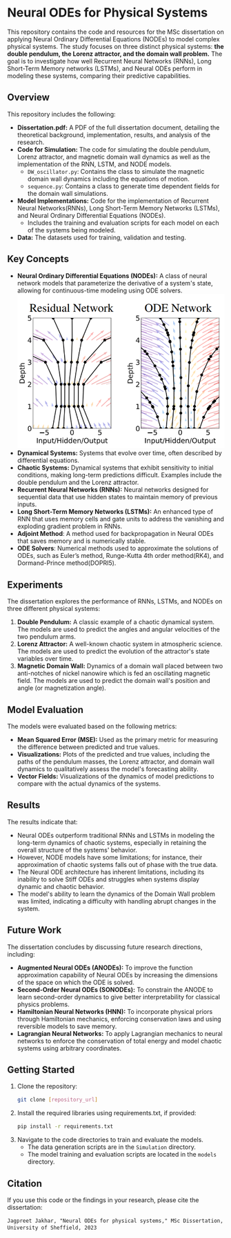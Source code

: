 
# Neural ODEs for Physical Systems

This repository contains the code and resources for the MSc dissertation on applying Neural Ordinary Differential Equations (NODEs) to model complex physical systems. The study focuses on three distinct physical systems: **the double pendulum, the Lorenz attractor, and the domain wall problem.** The goal is to investigate how well Recurrent Neural Networks (RNNs), Long Short-Term Memory networks (LSTMs), and Neural ODEs perform in modeling these systems, comparing their predictive capabilities.

## Overview

This repository includes the following:

*   **Dissertation.pdf:** A PDF of the full dissertation document, detailing the theoretical background, implementation, results, and analysis of the research.
*   **Code for Simulation:** The code for simulating the double pendulum, Lorenz attractor, and magnetic domain wall dynamics as well as the implementation of the RNN, LSTM, and NODE models.
    *   `DW_oscillator.py`:  Contains the class to simulate the magnetic domain wall dynamics including the equations of motion.
    *   `sequence.py`: Contains a class to generate time dependent fields for the domain wall simulations.
*   **Model Implementations:** Code for the implementation of Recurrent Neural Networks(RNNs), Long Short-Term Memory Networks (LSTMs), and Neural Ordinary Differential Equations (NODEs).
    *   Includes the training and evaluation scripts for each model on each of the systems being modeled.
*  **Data:** The datasets used for training, validation and testing.

## Key Concepts

*   **Neural Ordinary Differential Equations (NODEs):** A class of neural network models that parameterize the derivative of a system's state, allowing for continuous-time modeling using ODE solvers.
![Neural ODE Arch](PNG/readme/resnodevfields.png)
*   **Dynamical Systems:** Systems that evolve over time, often described by differential equations.
*   **Chaotic Systems:** Dynamical systems that exhibit sensitivity to initial conditions, making long-term predictions difficult. Examples include the double pendulum and the Lorenz attractor.
*   **Recurrent Neural Networks (RNNs):** Neural networks designed for sequential data that use hidden states to maintain memory of previous inputs.
*   **Long Short-Term Memory Networks (LSTMs):** An enhanced type of RNN that uses memory cells and gate units to address the vanishing and exploding gradient problem in RNNs.
*   **Adjoint Method**:  A method used for backpropagation in Neural ODEs that saves memory and is numerically stable.
*  **ODE Solvers**: Numerical methods used to approximate the solutions of ODEs, such as Euler’s method, Runge-Kutta 4th order method(RK4), and Dormand-Prince method(DOPRI5).

##  Experiments

The dissertation explores the performance of RNNs, LSTMs, and NODEs on three different physical systems:

1.  **Double Pendulum:** A classic example of a chaotic dynamical system. The models are used to predict the angles and angular velocities of the two pendulum arms.
2.  **Lorenz Attractor:** A well-known chaotic system in atmospheric science. The models are used to predict the evolution of the attractor's state variables over time.
3.  **Magnetic Domain Wall:** Dynamics of a domain wall placed between two anti-notches of nickel nanowire which is fed an oscillating magnetic field. The models are used to predict the domain wall's position and angle (or magnetization angle).

## Model Evaluation

The models were evaluated based on the following metrics:

*   **Mean Squared Error (MSE):** Used as the primary metric for measuring the difference between predicted and true values.
*   **Visualizations:**  Plots of the predicted and true values, including the paths of the pendulum masses, the Lorenz attractor, and domain wall dynamics to qualitatively assess the model's forecasting ability.
*   **Vector Fields:** Visualizations of the dynamics of model predictions to compare with the actual dynamics of the systems.

##  Results

The results indicate that:

*   Neural ODEs outperform traditional RNNs and LSTMs in modeling the long-term dynamics of chaotic systems, especially in retaining the overall structure of the systems' behavior.
*   However, NODE models have some limitations; for instance, their approximation of chaotic systems falls out of phase with the true data.
*  The Neural ODE architecture has inherent limitations, including its inability to solve Stiff ODEs and struggles when systems display dynamic and chaotic behavior.
*  The model's ability to learn the dynamics of the Domain Wall problem was limited, indicating a difficulty with handling abrupt changes in the system.

## Future Work

The dissertation concludes by discussing future research directions, including:

*   **Augmented Neural ODEs (ANODEs):**  To improve the function approximation capability of Neural ODEs by increasing the dimensions of the space on which the ODE is solved.
*   **Second-Order Neural ODEs (SONODEs):** To constrain the ANODE to learn second-order dynamics to give better interpretability for classical physics problems.
*   **Hamiltonian Neural Networks (HNN):** To incorporate physical priors through Hamiltonian mechanics, enforcing conservation laws and using reversible models to save memory.
*   **Lagrangian Neural Networks:** To apply Lagrangian mechanics to neural networks to enforce the conservation of total energy and model chaotic systems using arbitrary coordinates.

## Getting Started

1.  Clone the repository:
    ```bash
    git clone [repository_url]
    ```
2.  Install the required libraries using requirements.txt, if provided:
     ```bash
     pip install -r requirements.txt
     ```
3.  Navigate to the code directories to train and evaluate the models.
    *  The data generation scripts are in the `Simulation` directory.
    * The model training and evaluation scripts are located in the `models` directory.

## Citation

If you use this code or the findings in your research, please cite the dissertation:

```
Jagpreet Jakhar, "Neural ODEs for physical systems," MSc Dissertation, University of Sheffield, 2023
```
```
